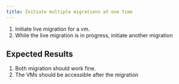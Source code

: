 ```yaml
---
title: Initiate multiple migrations at one time	
---
```

1. Initiate live migration for a vm.
1. While the live migration is in progress, initiate another migration

## Expected Results
1. Both migration should work fine.
1. The VMs should be accessible after the migration